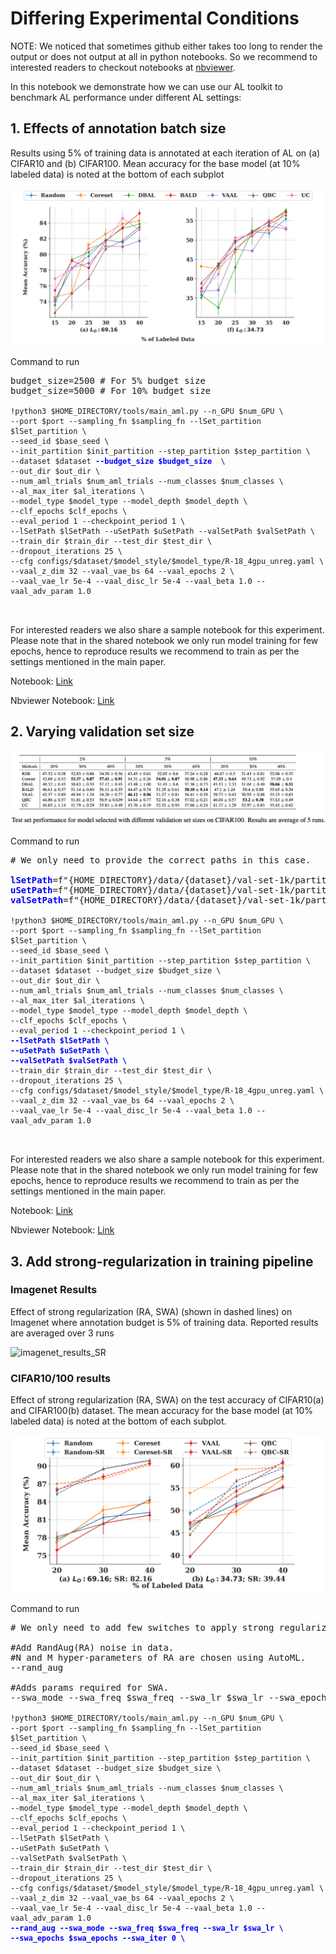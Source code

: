 # Differing Experimental Conditions

NOTE: We noticed that sometimes github either takes too long to render the output or does not output at all in python notebooks. 
So we recommend to interested readers to checkout notebooks at [nbviewer](https://nbviewer.org/).

In this notebook we demonstrate how we can use our AL toolkit to benchmark AL performance under different AL settings:

## 1. Effects of annotation batch size

Results using 5% of training data is annotated at each iteration of AL on (a) CIFAR10 and (b) CIFAR100. Mean accuracy for the base model (at 10% labeled data) is noted at the bottom of each subplot

<img src="../paper_images/cifar_budgetsize_subplot_latest_wo_cog.png" alt="cifar_five_lSet_statistics_latest_wo_cog"/>

Command to run
<pre>
budget_size=2500 # For 5% budget size
budget_size=5000 # For 10% budget size
<code>
!python3 $HOME_DIRECTORY/tools/main_aml.py --n_GPU $num_GPU \
--port $port --sampling_fn $sampling_fn --lSet_partition $lSet_partition \
--seed_id $base_seed \
--init_partition $init_partition --step_partition $step_partition \
--dataset $dataset <b style="color:blue">--budget_size $budget_size </b> \
--out_dir $out_dir \
--num_aml_trials $num_aml_trials --num_classes $num_classes \
--al_max_iter $al_iterations \
--model_type $model_type --model_depth $model_depth \
--clf_epochs $clf_epochs \
--eval_period 1 --checkpoint_period 1 \
--lSetPath $lSetPath --uSetPath $uSetPath --valSetPath $valSetPath \
--train_dir $train_dir --test_dir $test_dir \
--dropout_iterations 25 \
--cfg configs/$dataset/$model_style/$model_type/R-18_4gpu_unreg.yaml \
--vaal_z_dim 32 --vaal_vae_bs 64 --vaal_epochs 2 \
--vaal_vae_lr 5e-4 --vaal_disc_lr 5e-4 --vaal_beta 1.0 --vaal_adv_param 1.0 
</code>

</pre>

For interested readers we also share a sample notebook for this experiment. Please note that in the shared notebook we only run model training for few epochs, 
hence to reproduce results we recommend to train as per the settings mentioned in the main paper. 

Notebook: [Link](../notebooks/budgetsize_exp.ipynb)

Nbviewer Notebook: [Link](https://nbviewer.org/github/PrateekMunjal/wowal/blob/master/notebooks/budgetsize_exp.ipynb)


## 2. Varying validation set size

<img src="../paper_images/valset_exp_latex_table2.png" alt="valset_exp_latex_table2">

Command to run
<pre>
# We only need to provide the correct paths in this case.

<b style="color:blue">lSetPath</b>=f"{HOME_DIRECTORY}/data/{dataset}/val-set-1k/partition_{lSet_partition}/lSet_{dataset}.npy"
<b style="color:blue">uSetPath</b>=f"{HOME_DIRECTORY}/data/{dataset}/val-set-1k/partition_{lSet_partition}/uSet_{dataset}.npy"
<b style="color:blue">valSetPath</b>=f"{HOME_DIRECTORY}/data/{dataset}/val-set-1k/partition_{lSet_partition}/valSet_{dataset}.npy" 
<code>
!python3 $HOME_DIRECTORY/tools/main_aml.py --n_GPU $num_GPU \
--port $port --sampling_fn $sampling_fn --lSet_partition $lSet_partition \
--seed_id $base_seed \
--init_partition $init_partition --step_partition $step_partition \
--dataset $dataset --budget_size $budget_size \
--out_dir $out_dir \
--num_aml_trials $num_aml_trials --num_classes $num_classes \
--al_max_iter $al_iterations \
--model_type $model_type --model_depth $model_depth \
--clf_epochs $clf_epochs \
--eval_period 1 --checkpoint_period 1 \
<b style="color:blue">--lSetPath $lSetPath \
--uSetPath $uSetPath \
--valSetPath $valSetPath \</b>
--train_dir $train_dir --test_dir $test_dir \
--dropout_iterations 25 \
--cfg configs/$dataset/$model_style/$model_type/R-18_4gpu_unreg.yaml \
--vaal_z_dim 32 --vaal_vae_bs 64 --vaal_epochs 2 \
--vaal_vae_lr 5e-4 --vaal_disc_lr 5e-4 --vaal_beta 1.0 --vaal_adv_param 1.0 
</code>

</pre>

For interested readers we also share a sample notebook for this experiment. Please note that in the shared notebook we only run model training for few epochs, 
hence to reproduce results we recommend to train as per the settings mentioned in the main paper. 

Notebook: [Link](../notebooks/valSetexp_cifar10.ipynb)

Nbviewer Notebook: [Link](https://nbviewer.org/github/PrateekMunjal/wowal/blob/master/notebooks/valSetexp_cifar10.ipynb)

## 3. Add strong-regularization in training pipeline

### Imagenet Results

Effect of strong regularization (RA, SWA) (shown in dashed lines) on Imagenet where annotation budget is 5% of training data. Reported results are averaged over 3 runs

<img src="../paper_images/imagenet_results_SR.png" alt="imagenet_results_SR" >

### CIFAR10/100 results

Effect of strong regularization (RA, SWA) on the test accuracy of CIFAR10(a) and CIFAR100(b) dataset. The mean accuracy for the base model (at 10% labeled data) is noted at the bottom of each subplot.

<img src="../paper_images/cifar_regularize_effect_subplot_latest_colored_SR.png" alt="cifar_regularize_effect_subplot_latest_colored_SR">

Command to run
<pre>
# We only need to add few switches to apply strong regularization

#Add RandAug(RA) noise in data.
#N and M hyper-parameters of RA are chosen using AutoML.
--rand_aug

#Adds params required for SWA.
--swa_mode --swa_freq $swa_freq --swa_lr $swa_lr --swa_epochs $swa_epochs --swa_iter 0
<code>
!python3 $HOME_DIRECTORY/tools/main_aml.py --n_GPU $num_GPU \
--port $port --sampling_fn $sampling_fn --lSet_partition $lSet_partition \
--seed_id $base_seed \
--init_partition $init_partition --step_partition $step_partition \
--dataset $dataset --budget_size $budget_size \
--out_dir $out_dir \
--num_aml_trials $num_aml_trials --num_classes $num_classes \
--al_max_iter $al_iterations \
--model_type $model_type --model_depth $model_depth \
--clf_epochs $clf_epochs \
--eval_period 1 --checkpoint_period 1 \
--lSetPath $lSetPath \
--uSetPath $uSetPath \
--valSetPath $valSetPath \
--train_dir $train_dir --test_dir $test_dir \
--dropout_iterations 25 \
--cfg configs/$dataset/$model_style/$model_type/R-18_4gpu_unreg.yaml \
--vaal_z_dim 32 --vaal_vae_bs 64 --vaal_epochs 2 \
--vaal_vae_lr 5e-4 --vaal_disc_lr 5e-4 --vaal_beta 1.0 --vaal_adv_param 1.0 
<b style="color:blue">--rand_aug --swa_mode --swa_freq $swa_freq --swa_lr $swa_lr \
--swa_epochs $swa_epochs --swa_iter 0 \ </b>
</code>

</pre>